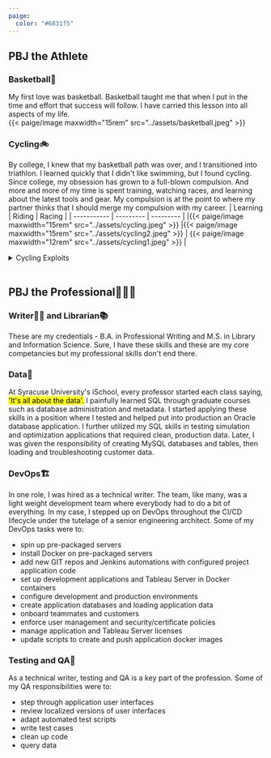 ```yaml
---
paige:
  color: "#6831f5"
---
```

<html>
<head>
<style>
table, th, td {
  border: 1px solid white;
  border-collapse: collapse;
  text-align: left;
  vertical-align: top;
}
th, td {
  padding-top: 10px;
  padding-bottom: 10px;
  padding-left: 10px;
  padding-right: 10px;
}
</style>
</head>

## PBJ the Athlete
### Basketball🏀
My first love was basketball. Basketball taught me that when I put in the time and effort that success will follow. I have carried this lesson into all aspects of my life.<br> 
{{< paige/image maxwidth="15rem" src="../assets/basketball.jpeg" >}} 

### Cycling🚲
By college, I knew that my basketball path was over, and I transitioned into triathlon. I learned quickly that I didn't like swimming, but I found cycling. Since college, my obsession has grown to a full-blown compulsion. And more and more of my time is spent training, watching races, and learning about the latest tools and gear. My compulsion is at the point to where my partner thinks that I should merge my compulsion with my career.
|    Learning   | Riding | Racing |
| ----------- | --------- | --------- |
|{{< paige/image maxwidth="15rem" src="../assets/cycling.jpeg" >}}              |{{< paige/image maxwidth="15rem" src="../assets/cycling2.jpeg" >}}           | {{< paige/image maxwidth="12rem" src="../assets/cycling1.jpeg" >}}          |<p></p><p></p>
<details><summary>Cycling Exploits</summary>

|    Climbs   | Centuries |
| ----------- | ----------- |
|<div class="strava-embed-placeholder" data-embed-type="activity" data-embed-id="7372928371"></div><script src="https://strava-embeds.com/embed.js"></script>|<div class="strava-embed-placeholder" data-embed-type="activity" data-embed-id="9545883836"></div><script src="https://strava-embeds.com/embed.js"></script>|
|<div class="strava-embed-placeholder" data-embed-type="activity" data-embed-id="1890504114"></div><script src="https://strava-embeds.com/embed.js"></script>|<div class="strava-embed-placeholder" data-embed-type="activity" data-embed-id="5582091860"></div><script src="https://strava-embeds.com/embed.js"></script>
|<div class="strava-embed-placeholder" data-embed-type="activity" data-embed-id="6409227298"></div><script src="https://strava-embeds.com/embed.js"></script>  |        |
</details>
<br>

## PBJ the Professional👨🏻‍💻

### Writer✍🏻 and Librarian📚
These are my credentials - B.A. in Professional Writing and M.S. in Library and Information Science. Sure, I have these skills and these are my core competancies but my professional skills don't end there.

### Data💾
At Syracuse University's iSchool, every professor started each class saying, <mark>'It's all about the data'.</mark> I painfully learned SQL through graduate courses such as database administration and metadata. I started applying these skills in a position where I tested and helped put into production an Oracle database application. I further utilized my SQL skills in testing simulation and optimization applications that required clean, production data. Later, I was given the responsibility of creating MySQL databases and tables, then loading and troubleshooting customer data.

### DevOps🏗️
In one role, I was hired as a technical writer. The team, like many, was a light weight development team where everybody had to do a bit of everything. In my case, I stepped up on DevOps throughout the CI/CD lifecycle under the tutelage of a senior engineering architect. Some of my DevOps tasks were to:
- spin up  pre-packaged servers
- install Docker on pre-packaged servers
- add new GIT repos and Jenkins automations with configured project application code
- set up development applications and Tableau Server in Docker containers
- configure development and production environments
- create application databases and loading application data
- onboard teammates and customers
- enforce user management and security/certificate policies
- manage application and Tableau Server licenses
- update scripts to create and push application docker images 

### Testing and QA🧪
As a technical writer, testing and QA is a key part of the profession. Some of my QA responsibilities were to:
- step through application user interfaces 
- review localized versions of user interfaces
- adapt automated test scripts
- write test cases
- clean up code
- query data